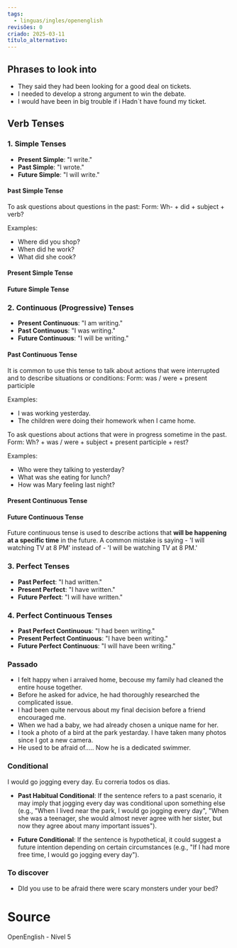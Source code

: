 ```yaml
---
tags:
  - linguas/ingles/openenglish
revisões: 0
criado: 2025-03-11
título_alternativo:
---
```

## Phrases to look into
- They said they had been looking for a good deal on tickets. 
- I needed to develop a strong argument to win the debate.
- I would have been in big trouble if i Hadn´t have found my ticket.

## Verb Tenses
### 1. **Simple Tenses**
- **Present Simple**: "I write."    
- **Past Simple**: "I wrote."    
- **Future Simple**: "I will write."
#### Þast Simple Tense
To ask questions about questions in the past:
	Form: Wh- + did + subject + verb?

Examples:
- Where did you shop?
- When did he work?
- What did she cook?
#### Present Simple Tense

#### Future Simple Tense

### 2. **Continuous (Progressive) Tenses**
- **Present Continuous**: "I am writing."    
- **Past Continuous**: "I was writing."    
- **Future Continuous**: "I will be writing."   

#### Past Continuous Tense
It is common to use this tense to talk about actions that were interrupted and to describe situations or conditions:
	Form: was / were + present participle

Examples: 
- I was working yesterday.
- The children were doing their homework when I came home.

To ask questions about actions that were in progress sometime in the past.
	Form: Wh? + was / were + subject + present participle + rest?

Examples:
- Who were they talking to yesterday?
- What was she eating for lunch?
- How was Mary feeling last night?
#### Present Continuous Tense
#### Future Continuous Tense
Future continuous tense is used to describe actions that **will be happening at a specific time** in the future. A common mistake is saying
	- 'I will watching TV at 8 PM' instead of
	- 'I will be watching TV at 8 PM.'

### 3. **Perfect Tenses**
- **Past Perfect**: "I had written."    
- **Present Perfect**: "I have written."    
- **Future Perfect**: "I will have written."
    
### 4. **Perfect Continuous Tenses**
- **Past Perfect Continuous**: "I had been writing."
- **Present Perfect Continuous**: "I have been writing."
- **Future Perfect Continuous**: "I will have been writing."

### Passado
- I felt happy when i arraived home, becouse my family had cleaned the entire house together.
- Before he asked for advice, he had thoroughly researched the complicated issue.
- I had been quite nervous about my final decision before a friend encouraged me. 
- When we had a baby, we had already chosen a unique name for her.
- I took a photo of a bird at the park yestarday. I have taken many photos since I got a new camera.
- He used to be afraid of..... Now he is a dedicated swimmer.

### Conditional 
I would go jogging every day. Eu correria todos os dias. 
- **Past Habitual Conditional**: If the sentence refers to a past scenario, it may imply that jogging every day was conditional upon something else (e.g., "When I lived near the park, I would go jogging every day", "When she was a teenager, she would almost never agree with her sister, but now they agree about many important issues").
    
- **Future Conditional**: If the sentence is hypothetical, it could suggest a future intention depending on certain circumstances (e.g., "If I had more free time, I would go jogging every day").


### To discover

- DId you use to be afraid there were scary monsters under your bed?



# Source
OpenEnglish - Nível 5